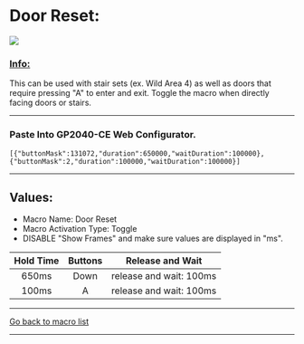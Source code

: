 # Door Reset:

<img src="/Macro-Images/Door_Reset.gif" />

### <ins>Info:</ins>
This can be used with stair sets (ex. Wild Area 4) as well as doors that require pressing "A" to enter and exit. Toggle the macro when directly facing doors or stairs.

----

### Paste Into GP2040-CE Web Configurator.
```
[{"buttonMask":131072,"duration":650000,"waitDuration":100000},{"buttonMask":2,"duration":100000,"waitDuration":100000}]
```

----

## Values:

* Macro Name: Door Reset
* Macro Activation Type: Toggle
* DISABLE "Show Frames" and make sure values are displayed in "ms".

| Hold Time | Buttons | Release and Wait |
| :---: | :---: | :---: |
| 650ms | Down | release and wait: 100ms |
| 100ms | A    | release and wait: 100ms |

----

[Go back to macro list](https://github.com/OngoGablogian/Legends_Z-A_Macros/tree/main?tab=readme-ov-file#included-macros)

----
